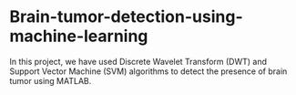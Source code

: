 # Brain-tumor-detection-using-machine-learning
In this project, we have used Discrete Wavelet Transform (DWT) and Support Vector Machine (SVM) algorithms to detect the presence of brain tumor using MATLAB.
